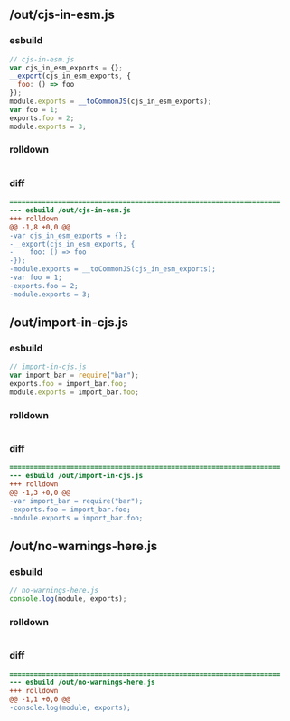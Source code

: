 ## /out/cjs-in-esm.js
### esbuild
```js
// cjs-in-esm.js
var cjs_in_esm_exports = {};
__export(cjs_in_esm_exports, {
  foo: () => foo
});
module.exports = __toCommonJS(cjs_in_esm_exports);
var foo = 1;
exports.foo = 2;
module.exports = 3;
```
### rolldown
```js

```
### diff
```diff
===================================================================
--- esbuild	/out/cjs-in-esm.js
+++ rolldown	
@@ -1,8 +0,0 @@
-var cjs_in_esm_exports = {};
-__export(cjs_in_esm_exports, {
-    foo: () => foo
-});
-module.exports = __toCommonJS(cjs_in_esm_exports);
-var foo = 1;
-exports.foo = 2;
-module.exports = 3;

```
## /out/import-in-cjs.js
### esbuild
```js
// import-in-cjs.js
var import_bar = require("bar");
exports.foo = import_bar.foo;
module.exports = import_bar.foo;
```
### rolldown
```js

```
### diff
```diff
===================================================================
--- esbuild	/out/import-in-cjs.js
+++ rolldown	
@@ -1,3 +0,0 @@
-var import_bar = require("bar");
-exports.foo = import_bar.foo;
-module.exports = import_bar.foo;

```
## /out/no-warnings-here.js
### esbuild
```js
// no-warnings-here.js
console.log(module, exports);
```
### rolldown
```js

```
### diff
```diff
===================================================================
--- esbuild	/out/no-warnings-here.js
+++ rolldown	
@@ -1,1 +0,0 @@
-console.log(module, exports);

```
